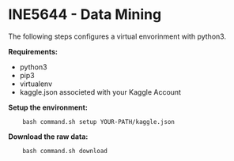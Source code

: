 # INE5644 - Data Mining

The following steps configures a virtual envorinment with python3.

**Requirements:**
* python3
* pip3
* virtualenv
* kaggle.json associeted with your Kaggle Account

**Setup the environment:**
```
	bash command.sh setup YOUR-PATH/kaggle.json
```

**Download the raw data:**
```
	bash command.sh download
```
